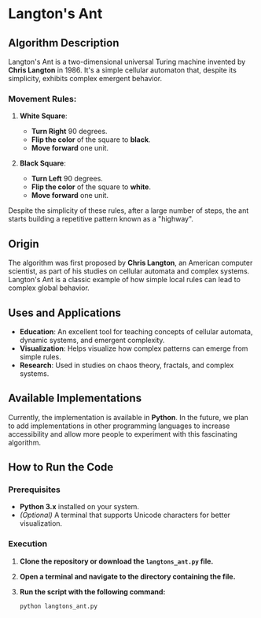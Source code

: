 # Langton's Ant

## Algorithm Description

Langton's Ant is a two-dimensional universal Turing machine invented by **Chris Langton** in 1986. It's a simple cellular automaton that, despite its simplicity, exhibits complex emergent behavior.

### Movement Rules:

1. **White Square**:
   - **Turn Right** 90 degrees.
   - **Flip the color** of the square to **black**.
   - **Move forward** one unit.

2. **Black Square**:
   - **Turn Left** 90 degrees.
   - **Flip the color** of the square to **white**.
   - **Move forward** one unit.

Despite the simplicity of these rules, after a large number of steps, the ant starts building a repetitive pattern known as a "highway".

## Origin

The algorithm was first proposed by **Chris Langton**, an American computer scientist, as part of his studies on cellular automata and complex systems. Langton's Ant is a classic example of how simple local rules can lead to complex global behavior.

## Uses and Applications

- **Education**: An excellent tool for teaching concepts of cellular automata, dynamic systems, and emergent complexity.
- **Visualization**: Helps visualize how complex patterns can emerge from simple rules.
- **Research**: Used in studies on chaos theory, fractals, and complex systems.

## Available Implementations

Currently, the implementation is available in **Python**. In the future, we plan to add implementations in other programming languages to increase accessibility and allow more people to experiment with this fascinating algorithm.

## How to Run the Code

### Prerequisites

- **Python 3.x** installed on your system.
- *(Optional)* A terminal that supports Unicode characters for better visualization.

### Execution

1. **Clone the repository or download the `langtons_ant.py` file.**

2. **Open a terminal and navigate to the directory containing the file.**

3. **Run the script with the following command:**

   ```bash
   python langtons_ant.py
